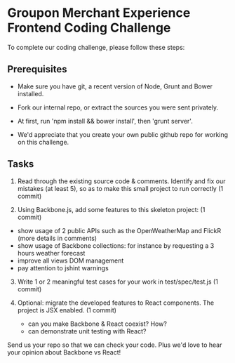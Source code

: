 Groupon Merchant Experience Frontend Coding Challenge
=====================================================

To complete our coding challenge, please follow these steps:

Prerequisites
-------------

- Make sure you have git, a recent version of Node, Grunt and Bower installed.

- Fork our internal repo, or extract the sources you were sent privately.

- At first, run 'npm install && bower install', then 'grunt server'.

- We'd appreciate that you create your own public github repo for working on this challenge.

Tasks
-----

1. Read through the existing source code & comments. Identify and fix our mistakes (at least 5), so as to make this small project to run correctly (1 commit)

2. Using Backbone.js, add some features to this skeleton project: (1 commit)
  * show usage of 2 public APIs such as the OpenWeatherMap and FlickR (more details in comments)
  * show usage of Backbone collections: for instance by requesting a 3 hours weather forecast
  * improve all views DOM management
  * pay attention to jshint warnings

3. Write 1 or 2 meaningful test cases for your work in test/spec/test.js (1 commit)

4. Optional: migrate the developed features to React components. The project is JSX enabled. (1 commit)
	* can you make Backbone & React coexist? How?
	* can demonstrate unit testing with React?

Send us your repo so that we can check your code. Plus we'd love to hear your opinion about Backbone vs React!
